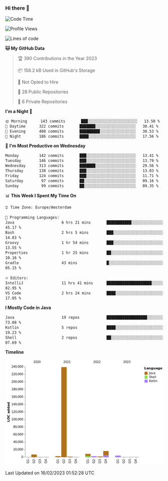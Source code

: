 ### Hi there 👋


<!--START_SECTION:waka-->
![Code Time](http://img.shields.io/badge/Code%20Time-3%2C009%20hrs%2057%20mins-blue)

![Profile Views](http://img.shields.io/badge/Profile%20Views-1-blue)

![Lines of code](https://img.shields.io/badge/From%20Hello%20World%20I%27ve%20Written-280%20Thousand%20lines%20of%20code-blue)

**🐱 My GitHub Data** 

> 🏆 390 Contributions in the Year 2023
 > 
> 📦 156.2 kB Used in GitHub's Storage 
 > 
> 🚫 Not Opted to Hire
 > 
> 📜 28 Public Repositories 
 > 
> 🔑 6 Private Repositories  
 > 
**I'm a Night 🦉** 

```text
🌞 Morning      143 commits       ███░░░░░░░░░░░░░░░░░░░░░░   13.50 % 
🌆 Daytime      322 commits       ███████░░░░░░░░░░░░░░░░░░   30.41 % 
🌃 Evening      408 commits       █████████░░░░░░░░░░░░░░░░   38.53 % 
🌙 Night        186 commits       ████░░░░░░░░░░░░░░░░░░░░░   17.56 % 

```
📅 **I'm Most Productive on Wednesday** 

```text
Monday         142 commits       ███░░░░░░░░░░░░░░░░░░░░░░   13.41 % 
Tuesday        146 commits       ███░░░░░░░░░░░░░░░░░░░░░░   13.79 % 
Wednesday      313 commits       ███████░░░░░░░░░░░░░░░░░░   29.56 % 
Thursday       138 commits       ███░░░░░░░░░░░░░░░░░░░░░░   13.03 % 
Friday         124 commits       ███░░░░░░░░░░░░░░░░░░░░░░   11.71 % 
Saturday        97 commits       ██░░░░░░░░░░░░░░░░░░░░░░░   09.16 % 
Sunday          99 commits       ██░░░░░░░░░░░░░░░░░░░░░░░   09.35 % 

```


📊 **This Week I Spent My Time On** 

```text
⌚︎ Time Zone: Europe/Amsterdam

💬 Programming Languages: 
Java                     6 hrs 21 mins       ███████████░░░░░░░░░░░░░░   45.17 % 
Bash                     2 hrs 5 mins        ███░░░░░░░░░░░░░░░░░░░░░░   14.83 % 
Groovy                   1 hr 54 mins        ███░░░░░░░░░░░░░░░░░░░░░░   13.55 % 
Properties               1 hr 25 mins        ██░░░░░░░░░░░░░░░░░░░░░░░   10.16 % 
Gradle                   43 mins             █░░░░░░░░░░░░░░░░░░░░░░░░   05.15 % 

🔥 Editors: 
IntelliJ                 11 hrs 41 mins      ████████████████████░░░░░   82.95 % 
VS Code                  2 hrs 24 mins       ████░░░░░░░░░░░░░░░░░░░░░   17.05 % 

```

**I Mostly Code in Java** 

```text
Java                     19 repos            ██████████████████░░░░░░░   73.08 % 
Kotlin                   5 repos             ████░░░░░░░░░░░░░░░░░░░░░   19.23 % 
Shell                    2 repos             ██░░░░░░░░░░░░░░░░░░░░░░░   07.69 % 

```


**Timeline**

![Chart not found](https://raw.githubusercontent.com/powercasgamer/powercasgamer/master/charts/bar_graph.png) 


 Last Updated on 16/02/2023 01:52:28 UTC
<!--END_SECTION:waka-->
